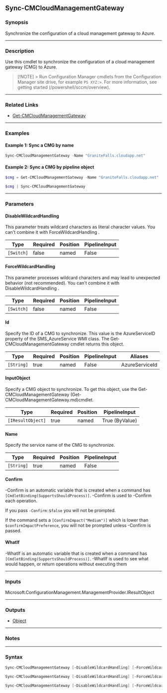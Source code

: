 Sync-CMCloudManagementGateway
-----------------------------




### Synopsis
Synchronize the configuration of a cloud management gateway to Azure.



---


### Description

Use this cmdlet to synchronize the configuration of a cloud management gateway (CMG) to Azure.



> [!NOTE] > Run Configuration Manager cmdlets from the Configuration Manager site drive, for example `PS XYZ:>`. For more information, see getting started (/powershell/sccm/overview).



---


### Related Links
* [Get-CMCloudManagementGateway](Get-CMCloudManagementGateway)





---


### Examples
#### Example 1: Sync a CMG by name
```PowerShell
Sync-CMCloudManagementGateway -Name "GraniteFalls.cloudapp.net"
```

#### Example 2: Sync a CMG by pipeline object
```PowerShell
$cmg = Get-CMCloudManagementGateway -Name "GraniteFalls.cloudapp.net"

$cmg | Sync-CMCloudManagementGateway
```



---


### Parameters
#### **DisableWildcardHandling**

This parameter treats wildcard characters as literal character values. You can't combine it with ForceWildcardHandling .






|Type      |Required|Position|PipelineInput|
|----------|--------|--------|-------------|
|`[Switch]`|false   |named   |False        |



#### **ForceWildcardHandling**

This parameter processes wildcard characters and may lead to unexpected behavior (not recommended). You can't combine it with DisableWildcardHandling .






|Type      |Required|Position|PipelineInput|
|----------|--------|--------|-------------|
|`[Switch]`|false   |named   |False        |



#### **Id**

Specify the ID of a CMG to synchronize. This value is the AzureServiceID property of the SMS_AzureService WMI class. The Get-CMCloudManagementGateway cmdlet returns this object.






|Type      |Required|Position|PipelineInput|Aliases       |
|----------|--------|--------|-------------|--------------|
|`[String]`|true    |named   |False        |AzureServiceId|



#### **InputObject**

Specify a CMG object to synchronize. To get this object, use the Get-CMCloudManagementGateway (Get-CMCloudManagementGateway.md)cmdlet.






|Type             |Required|Position|PipelineInput |
|-----------------|--------|--------|--------------|
|`[IResultObject]`|true    |named   |True (ByValue)|



#### **Name**

Specify the service name of the CMG to synchronize.






|Type      |Required|Position|PipelineInput|
|----------|--------|--------|-------------|
|`[String]`|true    |named   |False        |



#### **Confirm**
-Confirm is an automatic variable that is created when a command has ```[CmdletBinding(SupportsShouldProcess)]```.
-Confirm is used to -Confirm each operation.

If you pass ```-Confirm:$false``` you will not be prompted.


If the command sets a ```[ConfirmImpact("Medium")]``` which is lower than ```$confirmImpactPreference```, you will not be prompted unless -Confirm is passed.

#### **WhatIf**
-WhatIf is an automatic variable that is created when a command has ```[CmdletBinding(SupportsShouldProcess)]```.
-WhatIf is used to see what would happen, or return operations without executing them


---


### Inputs
Microsoft.ConfigurationManagement.ManagementProvider.IResultObject





---


### Outputs
* [Object](https://learn.microsoft.com/en-us/dotnet/api/System.Object)






---


### Notes




---


### Syntax
```PowerShell
Sync-CMCloudManagementGateway [-DisableWildcardHandling] [-ForceWildcardHandling] -Id <String> [-Confirm] [-WhatIf] [<CommonParameters>]
```
```PowerShell
Sync-CMCloudManagementGateway [-DisableWildcardHandling] [-ForceWildcardHandling] -InputObject <IResultObject> [-Confirm] [-WhatIf] [<CommonParameters>]
```
```PowerShell
Sync-CMCloudManagementGateway [-DisableWildcardHandling] [-ForceWildcardHandling] -Name <String> [-Confirm] [-WhatIf] [<CommonParameters>]
```
